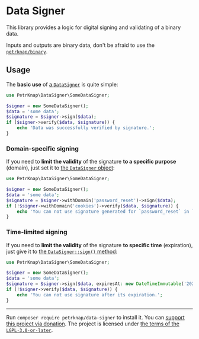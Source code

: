 # Data Signer

This library provides a logic for digital signing and validating of a binary data.

Inputs and outputs are binary data, don't be afraid to use the [`petrknap/binary`](https://github.com/petrknap/php-binary).


## Usage

The **basic use** of [a `DataSigner`](./src/DataSignerInterface.php) is quite simple:
```php
use PetrKnap\DataSigner\SomeDataSigner;

$signer = new SomeDataSigner();
$data = 'some data';
$signature = $signer->sign($data);
if ($signer->verify($data, $signature)) {
    echo 'Data was successfully verified by signature.';
}
```

### Domain-specific signing

If you need to **limit the validity** of the signature **to a specific purpose** (domain), just set it to [the `DataSigner` object](./src/DataSigner.php):
```php
use PetrKnap\DataSigner\SomeDataSigner;

$signer = new SomeDataSigner();
$data = 'some data';
$signature = $signer->withDomain('password_reset')->sign($data);
if (!$signer->withDomain('cookies')->verify($data, $signature)) {
    echo 'You can not use signature generated for `password_reset` in `cookies`.';
}
```

### Time-limited signing

If you need to **limit the validity** of the signature **to specific time** (expiration), just give it to [the `DataSigner::sign()` method](./src/DataSigner.php):
```php
use PetrKnap\DataSigner\SomeDataSigner;

$signer = new SomeDataSigner();
$data = 'some data';
$signature = $signer->sign($data, expiresAt: new DateTimeImmutable('2025-04-05 09:40:53+02:00'));
if (!$signer->verify($data, $signature)) {
    echo 'You can not use signature after its expiration.';
}
```


---

Run `composer require petrknap/data-signer` to install it.
You can [support this project via donation](https://petrknap.github.io/donate.html).
The project is licensed under [the terms of the `LGPL-3.0-or-later`](./COPYING.LESSER).
